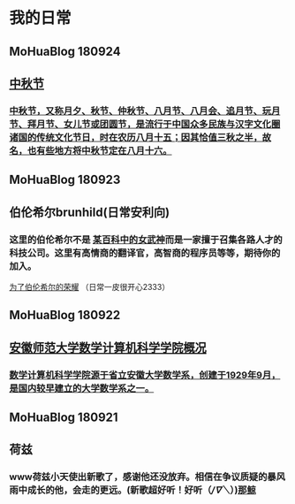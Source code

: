 



# 我的日常
## MoHuaBlog 180924 
## [中秋节](https://brunhildemohua.github.io/blog180924.github.io/)
### [中秋节，又称月夕、秋节、仲秋节、八月节、八月会、追月节、玩月节、拜月节、女儿节或团圆节，是流行于中国众多民族与汉字文化圈诸国的传统文化节日，时在农历八月十五；因其恰值三秋之半，故名，也有些地方将中秋节定在八月十六。](https://brunhildemohua.github.io/blog180924.github.io/)

## MoHuaBlog 180923
## 伯伦希尔brunhild(日常安利向)
### 这里的伯伦希尔不是 [某百科中的女武神](https://wapbaike.baidu.com/item/%E4%BC%AF%E4%BC%A6%E5%B8%8C%E5%B0%94/2459242?timestamp=1537894182361)而是一家擅于召集各路人才的科技公司。这里有高情商的翻译官，高智商的程序员等等，期待你的加入。
[为了伯伦希尔的荣耀](https://brunhildemohua.github.io/blog180923.github.io/)
（日常一皮很开心2333）

## MoHuaBlog 180922 
## [安徽师范大学数学计算机科学学院概况](https://brunhildemohua.github.io/blog180922.github.io/)
### [数学计算机科学学院源于省立安徽大学数学系，创建于1929年9月，是国内较早建立的大学数学系之一。](https://brunhildemohua.github.io/blog180922.github.io/)

## MoHuaBlog 180921 
## 荷兹
### www荷兹小天使出新歌了，感谢他还没放弃。相信在争议质疑的暴风雨中成长的他，会走的更远。(新歌超好听！好听（*/∇＼*）)[那鲸](https://brunhildemohua.github.io/blog180921.github.io/)
